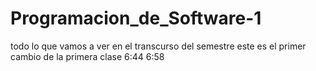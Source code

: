 # Programacion_de_Software-1
todo lo que vamos a ver en el transcurso del semestre
este es el primer cambio de la primera clase 6:44
6:58